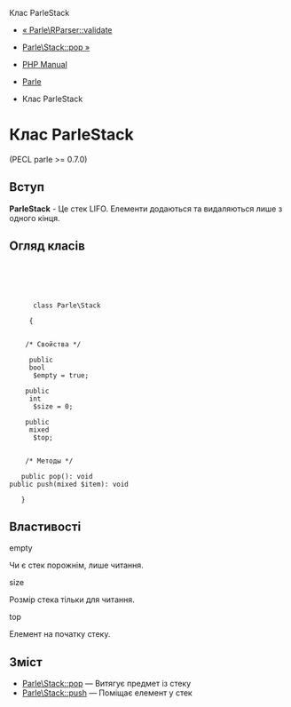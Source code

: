 Клас ParleStack

-   [« Parle\\RParser::validate](parle-rparser.validate.html)
    
-   [Parle\\Stack::pop »](parle-stack.pop.html)
    
-   [PHP Manual](index.html)
    
-   [Parle](book.parle.html)
    
-   Клас ParleStack
    

# Клас ParleStack

(PECL parle >= 0.7.0)

## Вступ

**ParleStack** - Це стек LIFO. Елементи додаються та видаляються лише з одного кінця.

## Огляд класів

```classsynopsis



    
     
      class Parle\Stack
     
     {


    /* Свойства */
    
     public
     bool
      $empty = true;

    public
     int
      $size = 0;

    public
     mixed
      $top;


    /* Методы */
    
   public pop(): void
public push(mixed $item): void

   }
```

## Властивості

empty

Чи є стек порожнім, лише читання.

size

Розмір стека тільки для читання.

top

Елемент на початку стеку.

## Зміст

-   [Parle\\Stack::pop](parle-stack.pop.html) — Витягує предмет із стеку
-   [Parle\\Stack::push](parle-stack.push.html) — Поміщає елемент у стек